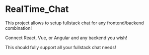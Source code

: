 # RealTime_Chat

This project allows to setup fullstack chat for any frontend/backend combination!

Connect React, Vue, or Angular and any backend you wish!

This should fully support all your fullstack chat needs!

